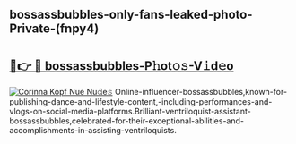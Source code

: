 ## bossassbubbles-only-fans​-leaked-photo​-Private-(fnpy4)


# <h2><a href="https://mediaupload.pro?title=bossassbubbles&ref=git">🔗👉 🔴 bossassbubbles-P𝚑ot𝚘𝚜-V𝚒d𝚎o</a></h2>

[![Corinna Kopf Nue Nu𝚍e𝚜](https://i.imgur.com/0qMVB7G.gif)](https://mediaupload.pro?title=bossassbubbles&ref=git)
Online-influencer-bossassbubbles,known-for-publishing-dance-and-lifestyle-content,-including-performances-and-vlogs-on-social-media-platforms.Brilliant-ventriloquist-assistant-bossassbubbles,celebrated-for-their-exceptional-abilities-and-accomplishments-in-assisting-ventriloquists.  